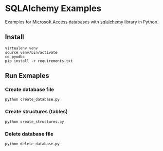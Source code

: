 # SQLAlchemy Examples

Examples for [Microsoft Access](https://en.wikipedia.org/wiki/Microsoft_Access) databases with [sqlalchemy](https://www.sqlalchemy.org) library in Python.

## Install

```console
virtualenv venv
source venv/bin/activate
cd pyodbc
pip install -r requirements.txt
```

## Run Exmaples

### Create database file

```console
python create_database.py
```

### Create structures (tables)

```console
python create_structures.py
```

### Delete database file

```console
python delete_database.py
```
